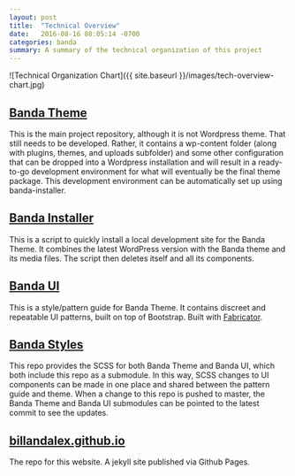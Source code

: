 ```yaml
---
layout: post
title:  "Technical Overview"
date:   2016-08-16 08:05:14 -0700
categories: banda
summary: A summary of the technical organization of this project
---
```


![Technical Organization Chart]({{ site.baseurl }}/images/tech-overview-chart.jpg)

## [Banda Theme](https://github.com/billandalex/banda-theme)

This is the main project repository, although it is not Wordpress theme. That still needs to be developed. Rather, it contains a wp-content folder (along with plugins, themes, and uploads subfolder) and some other configuration that can be dropped into a Wordpress installation and will result in a ready-to-go development environment for what will eventually be the final theme package. This development environment can be automatically set up using banda-installer.

## [Banda Installer](https://github.com/billandalex/banda-installer)

This is a script to quickly install a local development site for the Banda Theme. It combines the latest WordPress version with the Banda theme and its media files. The script then deletes itself and all its components.

## [Banda UI](https://github.com/billandalex/banda-ui)

This is a style/pattern guide for Banda Theme. It contains discreet and repeatable UI patterns, built on top of Bootstrap. Built with [Fabricator](http://fbrctr.github.io/).

## [Banda Styles](https://github.com/billandalex/banda-styles)

This repo provides the SCSS for both Banda Theme and Banda UI, which both include this repo as a submodule. In this way, SCSS changes to UI components can be made in one place and shared between the pattern guide and theme. When a change to this repo is pushed to master, the Banda Theme and Banda UI submodules can be pointed to the latest commit to see the updates.

## [billandalex.github.io](https://github.com/billandalex/billandalex.github.io)

The repo for this website. A jekyll site published via Github Pages.
